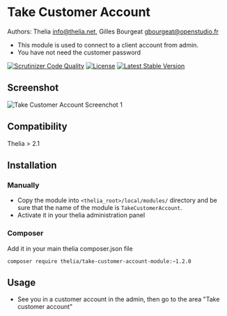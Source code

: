 # Take Customer Account

Authors: Thelia <info@thelia.net>, Gilles Bourgeat <gbourgeat@openstudio.fr>

* This module is used to connect to a client account from admin.
* You have not need the customer password

[![Scrutinizer Code Quality](https://scrutinizer-ci.com/g/thelia-modules/TakeCustomerAccount/badges/quality-score.png?b=master)](https://scrutinizer-ci.com/g/thelia-modules/TakeCustomerAccount/?branch=master)
[![License](https://poser.pugx.org/thelia/take-customer-account-module/license)](https://packagist.org/packages/thelia/take-customer-account-module)
[![Latest Stable Version](https://poser.pugx.org/thelia/take-customer-account-module/v/stable)](https://packagist.org/packages/thelia/take-customer-account-module)

## Screenshot

![Take Customer Account Screenchot 1](https://github.com/thelia-modules/TakeCustomerAccount/blob/master/screenshot/screenshot-1.jpeg)

## Compatibility

Thelia > 2.1

## Installation

### Manually

* Copy the module into ```<thelia_root>/local/modules/``` directory and be sure that the name of the module is ```TakeCustomerAccount```.
* Activate it in your thelia administration panel

### Composer

Add it in your main thelia composer.json file

```
composer require thelia/take-customer-account-module:~1.2.0
```

## Usage

* See you in a customer account in the admin, then go to the area "Take customer account"
